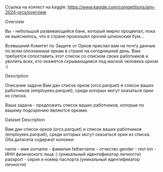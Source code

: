 Ссылка на контест на kaggle: https://www.kaggle.com/competitions/aim-2024-orcs/overview

Overview

Вы - небольшой развивающийся банк, который мирно процветал, пока не выяснилось, что в стране произошел орочий шпионский бум…

Всевышний Комитет по Защите от Орков прислал вам на почту данные по всем опознанным оркам в стране на сегодняшний день. Вам требуется сопоставить этот список со списком своих работников и уволить всех, кто окажется скрывающимся под маской человека орком :)

Description

Описание задачи
Вам дан список орков (orcs.parquet) и список ваших работников (employees.parquet), среди которых могут оказаться орки из списка.

Ваша задача - предложить список ваших работников, которые по вашему подозрению являются орками.

Dataset Description

Вам дан список орков (orcs.parquet) и список ваших работников (employees.parquet), среди которых могут оказаться орки из списка. Оба датасета содержат колонки:

name - имя
surname - фамилия
fathername - отчество
gender - пол
inn - ИНН физического лица :) (уникальный идентификатор личности)
passport - серия и номер паспорта (уникальный идентификатор личности)
